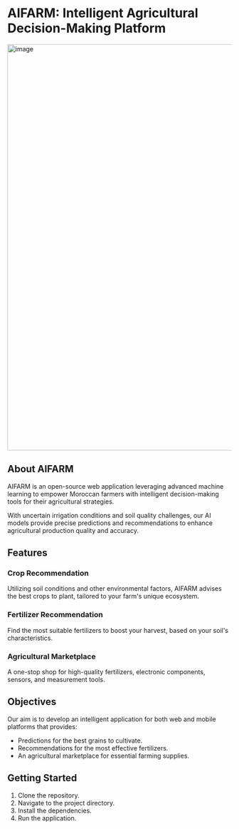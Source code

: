 # AIFARM: Intelligent Agricultural Decision-Making Platform

<img width="911" alt="image" src="https://github.com/RachidDay/AIFARM/assets/93099244/03f973a8-c383-4ff8-995d-9ed453a4fb5d">

## About AIFARM

AIFARM is an open-source web application leveraging advanced machine learning to empower Moroccan farmers with intelligent decision-making tools for their agricultural strategies.

With uncertain irrigation conditions and soil quality challenges, our AI models provide precise predictions and recommendations to enhance agricultural production quality and accuracy.

## Features

### Crop Recommendation


Utilizing soil conditions and other environmental factors, AIFARM advises the best crops to plant, tailored to your farm's unique ecosystem.

### Fertilizer Recommendation


Find the most suitable fertilizers to boost your harvest, based on your soil's characteristics.

### Agricultural Marketplace
A one-stop shop for high-quality fertilizers, electronic components, sensors, and measurement tools.

## Objectives

Our aim is to develop an intelligent application for both web and mobile platforms that provides:

- Predictions for the best grains to cultivate.
- Recommendations for the most effective fertilizers.
- An agricultural marketplace for essential farming supplies.

## Getting Started

1. Clone the repository.
2. Navigate to the project directory.
3. Install the dependencies.
4. Run the application.

